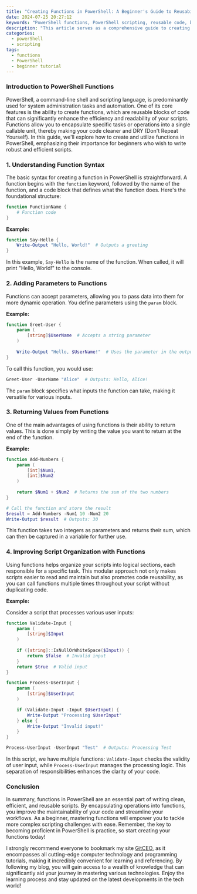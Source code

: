 ```yaml
---
title: "Creating Functions in PowerShell: A Beginner's Guide to Reusability"
date: 2024-07-25 20:27:12
keywords: "PowerShell functions, PowerShell scripting, reusable code, beginner PowerShell tutorial"
description: "This article serves as a comprehensive guide to creating functions in PowerShell for beginners. It covers the fundamentals of function syntax, the benefits of reusability in scripting, and provides detailed, step-by-step instructions for writing and using functions. You'll learn how to pass parameters, return values and improve your scripts' organization and efficiency through the use of functions. Ideal for anyone looking to enhance their PowerShell skills and build reusable code blocks. Discover how functions can streamline your workflow and make scripting in PowerShell more effective."
categories:
  - powerShell
  - scripting
tags:
  - functions
  - PowerShell
  - beginner tutorial
---
```


### Introduction to PowerShell Functions

PowerShell, a command-line shell and scripting language, is predominantly used for system administration tasks and automation. One of its core features is the ability to create functions, which are reusable blocks of code that can significantly enhance the efficiency and readability of your scripts. Functions allow you to encapsulate specific tasks or operations into a single callable unit, thereby making your code cleaner and DRY (Don't Repeat Yourself). In this guide, we'll explore how to create and utilize functions in PowerShell, emphasizing their importance for beginners who wish to write robust and efficient scripts. 

<!-- more -->

### 1. Understanding Function Syntax

The basic syntax for creating a function in PowerShell is straightforward. A function begins with the `function` keyword, followed by the name of the function, and a code block that defines what the function does. Here's the foundational structure:

```powershell
function FunctionName {
    # Function code
}
```

**Example:**

```powershell
function Say-Hello {
    Write-Output "Hello, World!"  # Outputs a greeting
}
```

In this example, `Say-Hello` is the name of the function. When called, it will print "Hello, World!" to the console.

### 2. Adding Parameters to Functions

Functions can accept parameters, allowing you to pass data into them for more dynamic operation. You define parameters using the `param` block. 

**Example:**

```powershell
function Greet-User {
    param (
        [string]$UserName  # Accepts a string parameter
    )
    
    Write-Output "Hello, $UserName!"  # Uses the parameter in the output
}
```

To call this function, you would use:

```powershell
Greet-User -UserName "Alice"  # Outputs: Hello, Alice!
```

The `param` block specifies what inputs the function can take, making it versatile for various inputs.

### 3. Returning Values from Functions

One of the main advantages of using functions is their ability to return values. This is done simply by writing the value you want to return at the end of the function.

**Example:**

```powershell
function Add-Numbers {
    param (
        [int]$Num1,
        [int]$Num2
    )
    
    return $Num1 + $Num2  # Returns the sum of the two numbers
}

# Call the function and store the result
$result = Add-Numbers -Num1 10 -Num2 20  
Write-Output $result  # Outputs: 30
```

This function takes two integers as parameters and returns their sum, which can then be captured in a variable for further use.

### 4. Improving Script Organization with Functions

Using functions helps organize your scripts into logical sections, each responsible for a specific task. This modular approach not only makes scripts easier to read and maintain but also promotes code reusability, as you can call functions multiple times throughout your script without duplicating code.

**Example:**

Consider a script that processes various user inputs:

```powershell
function Validate-Input {
    param (
        [string]$Input
    )
    
    if ([string]::IsNullOrWhiteSpace($Input)) {
        return $false  # Invalid input
    }
    return $true  # Valid input
}

function Process-UserInput {
    param (
        [string]$UserInput
    )

    if (Validate-Input -Input $UserInput) {
        Write-Output "Processing $UserInput"
    } else {
        Write-Output "Invalid input!"
    }
}

Process-UserInput -UserInput "Test"  # Outputs: Processing Test
```

In this script, we have multiple functions: `Validate-Input` checks the validity of user input, while `Process-UserInput` manages the processing logic. This separation of responsibilities enhances the clarity of your code.

### Conclusion

In summary, functions in PowerShell are an essential part of writing clean, efficient, and reusable scripts. By encapsulating operations into functions, you improve the maintainability of your code and streamline your workflows. As a beginner, mastering functions will empower you to tackle more complex scripting challenges with ease. Remember, the key to becoming proficient in PowerShell is practice, so start creating your functions today!

I strongly recommend everyone to bookmark my site [GitCEO](https://gitceo.com), as it encompasses all cutting-edge computer technology and programming tutorials, making it incredibly convenient for learning and referencing. By following my blog, you will gain access to a wealth of knowledge that can significantly aid your journey in mastering various technologies. Enjoy the learning process and stay updated on the latest developments in the tech world!
